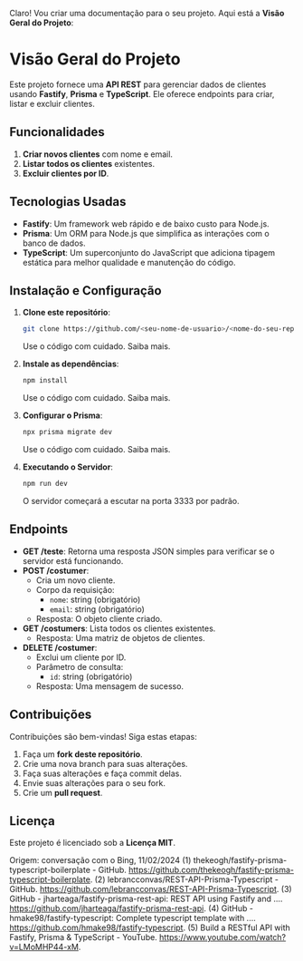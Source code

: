 Claro! Vou criar uma documentação para o seu projeto. Aqui está a **Visão Geral do Projeto**:

# Visão Geral do Projeto

Este projeto fornece uma **API REST** para gerenciar dados de clientes usando **Fastify**, **Prisma** e **TypeScript**. Ele oferece endpoints para criar, listar e excluir clientes.

## Funcionalidades

1. **Criar novos clientes** com nome e email.
2. **Listar todos os clientes** existentes.
3. **Excluir clientes por ID**.

## Tecnologias Usadas

- **Fastify**: Um framework web rápido e de baixo custo para Node.js.
- **Prisma**: Um ORM para Node.js que simplifica as interações com o banco de dados.
- **TypeScript**: Um superconjunto do JavaScript que adiciona tipagem estática para melhor qualidade e manutenção do código.

## Instalação e Configuração

1. **Clone este repositório**:

    ```bash
    git clone https://github.com/<seu-nome-de-usuario>/<nome-do-seu-repositório>.git
    ```

    Use o código com cuidado. Saiba mais.

2. **Instale as dependências**:

    ```bash
    npm install
    ```

    Use o código com cuidado. Saiba mais.

3. **Configurar o Prisma**:

    ```bash
    npx prisma migrate dev
    ```

    Use o código com cuidado. Saiba mais.

4. **Executando o Servidor**:

    ```bash
    npm run dev
    ```

    O servidor começará a escutar na porta 3333 por padrão.

## Endpoints

- **GET /teste**: Retorna uma resposta JSON simples para verificar se o servidor está funcionando.
- **POST /costumer**:
    - Cria um novo cliente.
    - Corpo da requisição:
        - `nome`: string (obrigatório)
        - `email`: string (obrigatório)
    - Resposta: O objeto cliente criado.
- **GET /costumers**: Lista todos os clientes existentes.
    - Resposta: Uma matriz de objetos de clientes.
- **DELETE /costumer**:
    - Exclui um cliente por ID.
    - Parâmetro de consulta:
        - `id`: string (obrigatório)
    - Resposta: Uma mensagem de sucesso.

## Contribuições

Contribuições são bem-vindas! Siga estas etapas:

1. Faça um **fork deste repositório**.
2. Crie uma nova branch para suas alterações.
3. Faça suas alterações e faça commit delas.
4. Envie suas alterações para o seu fork.
5. Crie um **pull request**.

## Licença

Este projeto é licenciado sob a **Licença MIT**.

Origem: conversação com o Bing, 11/02/2024
(1) thekeogh/fastify-prisma-typescript-boilerplate - GitHub. https://github.com/thekeogh/fastify-prisma-typescript-boilerplate.
(2) lebrancconvas/REST-API-Prisma-Typescript - GitHub. https://github.com/lebrancconvas/REST-API-Prisma-Typescript.
(3) GitHub - jharteaga/fastify-prisma-rest-api: REST API using Fastify and .... https://github.com/jharteaga/fastify-prisma-rest-api.
(4) GitHub - hmake98/fastify-typescript: Complete typescript template with .... https://github.com/hmake98/fastify-typescript.
(5) Build a RESTful API with Fastify, Prisma & TypeScript - YouTube. https://www.youtube.com/watch?v=LMoMHP44-xM.
